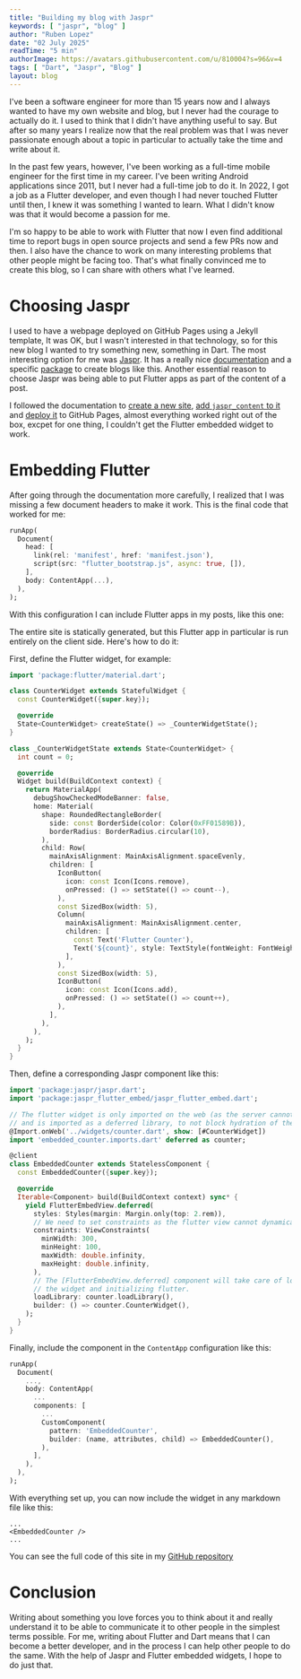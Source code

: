 ```yaml
---
title: "Building my blog with Jaspr"
keywords: [ "jaspr", "blog" ]
author: "Ruben Lopez"
date: "02 July 2025"
readTime: "5 min"
authorImage: https://avatars.githubusercontent.com/u/810004?s=96&v=4
tags: [ "Dart", "Jaspr", "Blog" ]
layout: blog
---
```


<DropCap />
I've been a software engineer for more than 15 years now and I always wanted 
to have my own website and blog, but I never had the courage to actually do
it. I used to think that I didn't have anything useful to say. But after so many 
years I realize now that the real problem was that I was never passionate enough 
about a topic in particular to actually take the time and write about it.

In the past few years, however, I've been working as a full-time mobile engineer 
for the first time in my career. I've been writing Android applications since 2011, 
but I never had a full-time job to do it. In 2022, I got a job as a Flutter
developer, and even though I had never touched Flutter until then, I knew it
was something I wanted to learn. What I didn't know was that it would become
a passion for me.

I'm so happy to be able to work with Flutter that now I even find additional time 
to report bugs in open source projects and send a few PRs now and then. I also 
have the chance to work on many interesting problems that other people might be
facing too. That's what finally convinced me to create this blog, so I can share 
with others what I've learned.

# Choosing Jaspr

I used to have a webpage deployed on GitHub Pages using a Jekyll template, It was
OK, but I wasn't interested in that technology, so for this new blog I wanted to
try something new, something in Dart. The most interesting option for me was 
[Jaspr](https://jaspr.site/). It has a really nice [documentation](https://docs.jaspr.site/) 
and a specific [package](https://docs.jaspr.site/content) to create blogs like this. 
Another essential reason to choose Jaspr was being able to put Flutter apps as part 
of the content of a post.

I followed the documentation to [create a new site](https://docs.jaspr.site/get_started/quick_start), 
[add `jaspr_content` to it](https://docs.jaspr.site/content/quick_start) and 
[deploy it](https://docs.jaspr.site/concepts/deploying#github-pages) to GitHub Pages,
almost everything worked right out of the box, excpet for one thing, I couldn't get the 
Flutter embedded widget to work.

# Embedding Flutter

After going through the documentation more carefully, I realized that I was missing a few
document headers to make it work. This is the final code that worked for me:

```dart
runApp(
  Document(
    head: [
      link(rel: 'manifest', href: 'manifest.json'),
      script(src: "flutter_bootstrap.js", async: true, []),
    ],
    body: ContentApp(...),
  ),
);
```

With this configuration I can include Flutter apps in my posts, like this one:

<EmbeddedCounter />

The entire site is statically generated, but this Flutter app in particular is run entirely
on the client side. Here's how to do it:

First, define the Flutter widget, for example:

```dart
import 'package:flutter/material.dart';

class CounterWidget extends StatefulWidget {
  const CounterWidget({super.key});

  @override
  State<CounterWidget> createState() => _CounterWidgetState();
}

class _CounterWidgetState extends State<CounterWidget> {
  int count = 0;

  @override
  Widget build(BuildContext context) {
    return MaterialApp(
      debugShowCheckedModeBanner: false,
      home: Material(
        shape: RoundedRectangleBorder(
          side: const BorderSide(color: Color(0xFF01589B)),
          borderRadius: BorderRadius.circular(10),
        ),
        child: Row(
          mainAxisAlignment: MainAxisAlignment.spaceEvenly,
          children: [
            IconButton(
              icon: const Icon(Icons.remove),
              onPressed: () => setState(() => count--),
            ),
            const SizedBox(width: 5),
            Column(
              mainAxisAlignment: MainAxisAlignment.center,
              children: [
                const Text('Flutter Counter'),
                Text('${count}', style: TextStyle(fontWeight: FontWeight.bold)),
              ],
            ),
            const SizedBox(width: 5),
            IconButton(
              icon: const Icon(Icons.add),
              onPressed: () => setState(() => count++),
            ),
          ],
        ),
      ),
    );
  }
}
```

Then, define a corresponding Jaspr component like this:

```dart
import 'package:jaspr/jaspr.dart';
import 'package:jaspr_flutter_embed/jaspr_flutter_embed.dart';

// The flutter widget is only imported on the web (as the server cannot import flutter)
// and is imported as a deferred library, to not block hydration of the remaining website.
@Import.onWeb('../widgets/counter.dart', show: [#CounterWidget])
import 'embedded_counter.imports.dart' deferred as counter;

@client
class EmbeddedCounter extends StatelessComponent {
  const EmbeddedCounter({super.key});

  @override
  Iterable<Component> build(BuildContext context) sync* {
    yield FlutterEmbedView.deferred(
      styles: Styles(margin: Margin.only(top: 2.rem)),
      // We need to set constraints as the flutter view cannot dynamically size itself.
      constraints: ViewConstraints(
        minWidth: 300,
        minHeight: 100,
        maxWidth: double.infinity,
        maxHeight: double.infinity,
      ),
      // The [FlutterEmbedView.deferred] component will take care of loading
      // the widget and initializing flutter.
      loadLibrary: counter.loadLibrary(),
      builder: () => counter.CounterWidget(),
    );
  }
}
```

Finally, include the component in the `ContentApp` configuration like this:

```dart
runApp(
  Document(
    ...,
    body: ContentApp(
      ...
      components: [
        ...
        CustomComponent(
          pattern: 'EmbeddedCounter',
          builder: (name, attributes, child) => EmbeddedCounter(),
        ),
      ],
    ),
  ),
);
```

With everything set up, you can now include the widget in any markdown file like this:

```
...
<EmbeddedCounter />
...
```

You can see the full code of this site in my [GitHub repository](https://github.com/rubenlop88/rubenlop88.github.io)

# Conclusion

Writing about something you love forces you to think about it and really 
understand it to be able to communicate it to other people in the simplest
terms possible. For me, writing about Flutter and Dart means that I can 
become a better developer, and in the process I can help other people to do
the same. With the help of Jaspr and Flutter embedded widgets, I hope to do 
just that.

